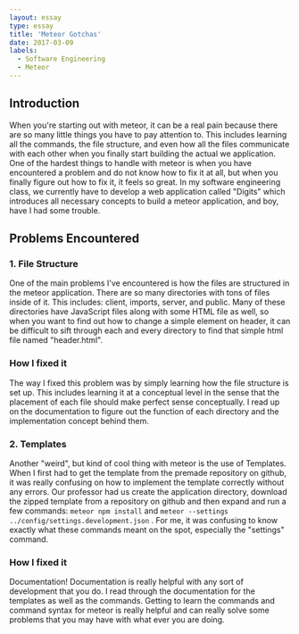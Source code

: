 ```yaml
---
layout: essay
type: essay
title: 'Meteor Gotchas'
date: 2017-03-09
labels:
  - Software Engineering
  - Meteor
---
```


## Introduction
When you're starting out with meteor, it can be a real pain because there are so many little things you have to pay attention to. This includes learning all the commands, the file structure, and even how all the files communicate with each other when you finally start building the actual we application. One of the hardest things to handle with meteor is when you have encountered a problem and do not know how to fix it at all, but when you finally figure out how to fix it, it feels so great. In my software engineering class, we currently have to develop a web application called "Digits" which introduces all necessary concepts to build a meteor application, and boy, have I had some trouble.

## Problems Encountered

### 1. File Structure
One of the main problems I've encountered is how the files are structured in the meteor application. There are so many directories with tons of files inside of it. This includes: client, imports, server, and public. Many of these directories have JavaScript files along with some HTML file as well, so when you want to find out how to change a simple element on header, it can be difficult to sift through each and every directory to find that simple html file named "header.html".

### How I fixed it
The way I fixed this problem was by simply learning how the file structure is set up. This includes learning it at a conceptual level in the sense that the placement of each file should make perfect sense conceptually. I read up on the documentation to figure out the function of each directory and the implementation concept behind them.

### 2. Templates
Another "weird", but kind of cool thing with meteor is the use of Templates. When I first had to get the template from the premade repository on github, it was really confusing on how to implement the template correctly without any errors. Our professor had us create the application directory, download the zipped template from a repository on github and then expand and run a few commands: `meteor npm install` and `meteor --settings ../config/settings.development.json` . For me, it was confusing to know exactly what these commands meant on the spot, especially the "settings" command.

### How I fixed it
Documentation! Documentation is really helpful with any sort of development that you do. I read through the documentation for the templates as well as the commands. Getting to learn the commands and command syntax for meteor is really helpful and can really solve some problems that you may have with what ever you are doing.
